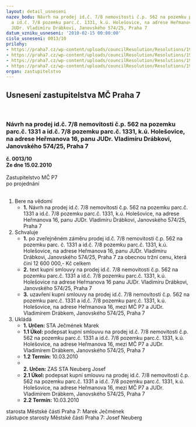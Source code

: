 ```yaml
---
layout: detail_usneseni
nazev_bodu: Návrh na prodej id.č. 7/8 nemovitosti č.p. 562 na pozemku parc.č. 1331
  a id.č. 7/8 pozemku parc.č. 1331, k.ú. Holešovice, na adrese Heřmanova 16, panu
  JUDr. Vladimíru Drábkovi, Janovského 574/25, Praha 7
datum_vzniku_usneseni: '2010-02-15 00:00:00'
cislo_usneseni: 0013/10
prilohy:
- https://praha7.cz/wp-content/uploads/councilResolution/Resolutions/19739/1-10-0088.doc
- https://praha7.cz/wp-content/uploads/councilResolution/Resolutions/19739/1-10-skmbt_60010011812110.tif
- https://praha7.cz/wp-content/uploads/councilResolution/Resolutions/19739/1-10-skmbt_60010011812111.tif
- https://praha7.cz/wp-content/uploads/councilResolution/Resolutions/19739/1-10-ks_dr%c3%a1bek.doc
organ: zastupitelstvo
---
```

<div id="ucUsn_pList" class="usn">
	<span><h2>Usnesení zastupitelstva MČ Praha 7 </h2>
<br></span><div class="standBody">
<span><h3>Návrh na prodej id.č. 7/8 nemovitosti č.p. 562 na pozemku parc.č. 1331 a id.č. 7/8 pozemku parc.č. 1331, k.ú. Holešovice, na adrese Heřmanova 16, panu JUDr. Vladimíru Drábkovi, Janovského 574/25, Praha 7</h3></span><div class="center">
		<strong>č. 0013/10</strong><br>
	</div>
<div class="center">
		<strong>Ze dne 15.02.2010</strong><br><br>
	</div>Zastupitelstvo MČ P7<br> po projednání<br><br><ol>
<li>Bere na vědomí<ul><li>
<strong>1.</strong> Návrh na prodej id.č. 7/8 nemovitosti č.p. 562 na pozemku parc.č. 1331 a id.č. 7/8 pozemku parc.č. 1331, k.ú. Holešovice, na adrese Heřmanova 16, panu         JUDr. Vladimíru Drábkovi, Janovského 574/25, Praha 7</li></ul>
</li>
<li>Schvaluje<ul>
<li>
<strong>1.</strong> po zveřejněném záměru prodej id.č. 7/8 nemovitosti č.p. 562 na pozemku parc.    č. 1331 a id.č. 7/8 pozemku parc.č. 1331, k.ú. Holešovice, na adrese Heřmanova 16, panu JUDr. Vladimíru Drábkovi, Janovského 574/25, Praha 7 za obecnou tržní cenu, která činí 12 600 000,- Kč celkem</li>
<li>
<strong>2.</strong> text kupní smlouvy na prodej id.č. 7/8 nemovitosti č.p. 562 na pozemku parc.č. 1331 a id.č. 7/8 pozemku parc.č. 1331, k.ú. Holešovice na adrese Heřmanova 16 panu JUDr. Vladimíru Drábkovi, Janovského 574/25, Praha 7</li>
<li>
<strong>3.</strong> uzavření kupní smlouvy na prodej id.č. 7/8 nemovitosti č.p. 562 na pozemku parc.č. 1331 a id.č. 7/8 pozemku parc.č. 1331, k.ú. Holešovice, na adrese Heřmanova 16, mezi MČ P7 a JUDr. Vladimírem Drábkem, Janovského 574/25, Praha 7</li>
</ul>
</li>
<li>Ukládá<ul>
<li>
<strong>1. Určen: </strong>STA Ječmének Marek</li>
<li>
<strong>1.1 Úkol: </strong>podepsat kupní smlouvu  na prodej id.č. 7/8 nemovitosti č.p. 562 na pozemku parc.č. 1331 a id.č. 7/8 pozemku parc.č. 1331, k.ú. Holešovice,   na adrese Heřmanova 16, mezi MČ P7 a JUDr. Vladimírem Drábkem, Janovského 574/25, Praha 7</li>
<li>
<strong>1.2 Termín: </strong>10.03.2010</li>
<li>
<strong><br>2. Určen: </strong>ZAS STA Neuberg Josef</li>
<li>
<strong>2.1 Úkol: </strong>podepsat kupní smlouvu  na prodej id.č. 7/8 nemovitosti č.p. 562 na pozemku parc.č. 1331 a id.č. 7/8 pozemku parc.č. 1331, k.ú. Holešovice,   na adrese Heřmanova 16, mezi MČ P7 a JUDr. Vladimírem Drábkem, Janovského 574/25, Praha 7</li>
<li>
<strong>2.2 Termín: </strong>10.03.2010</li>
</ul>
</li>
</ol>starosta Městské části Praha 7: Marek Ječmének<br>zástupce starosty Městské části Praha 7: Josef Neuberg
</div>
</div>